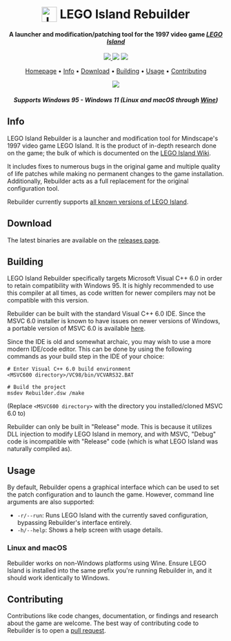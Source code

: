 
<h1 align="center">
  <br>
  <img src="./res/mama.ico" alt="LEGO Island Rebuilder" width="35" align="top">
  <b>LEGO Island Rebuilder</b>
  <br>
</h1>

<h4 align="center">A launcher and modification/patching tool for the 1997 video game <a href="https://en.wikipedia.org/wiki/Lego_Island" target="_blank"><i>LEGO Island</i></a></h4>

<p align="center">
  <a href="https://patreon.com/mattkc">
    <img src="https://img.shields.io/badge/patreon-donate-yellow.svg">
  </a>
    <img src="https://img.shields.io/github/stars/itsmattkc/legoislandrebuilder.svg">
  </a>
    <img src="https://img.shields.io/github/workflow/status/itsmattkc/legoislandrebuilder/CI">
</p>

<p align="center">
  <a href="https://www.legoisland.org/">Homepage</a> •
  <a href="#info">Info</a> •
  <a href="#download">Download</a> •
  <a href="#building">Building</a> •
  <a href="#usage">Usage</a> •
  <a href="#contributing">Contributing</a>
</p>

<p align="center">
  <img src='./pkg/fade.gif'>
</p>

<h4 align="center"><i>Supports Windows 95 - Windows 11 (Linux and macOS through <a href="https://www.winehq.org/" target="_blank">Wine</a>)</i></h4>

## Info

LEGO Island Rebuilder is a launcher and modification tool for Mindscape's 1997 video game LEGO Island. It is the product of in-depth research done on the game; the bulk of which is documented on the [LEGO Island Wiki](https://www.legoisland.org/).

It includes fixes to numerous bugs in the original game and multiple quality of life patches while making no permanent changes to the game installation. Additionally, Rebuilder acts as a full replacement for the original configuration tool. 

Rebuilder currently supports [all known versions of LEGO Island](https://www.legoisland.org/wiki/index.php/LEGO_Island_Versions).

## Download

The latest binaries are available on the [releases page](https://github.com/itsmattkc/LEGOIslandRebuilder/releases/tag/continuous).

## Building

LEGO Island Rebuilder specifically targets Microsoft Visual C++ 6.0 in order to retain compatibility with Windows 95. It is highly recommended to use this compiler at all times, as code written for newer compilers may not be compatible with this version.

Rebuilder can be built with the standard Visual C++ 6.0 IDE. Since the MSVC 6.0 installer is known to have issues on newer versions of Windows, a portable version of MSVC 6.0 is available [here](https://github.com/itsmattkc/MSVC600).

Since the IDE is old and somewhat archaic, you may wish to use a more modern IDE/code editor. This can be done by using the following commands as your build step in the IDE of your choice:

```
# Enter Visual C++ 6.0 build environment
<MSVC600 directory>/VC98/bin/VCVARS32.BAT

# Build the project
msdev Rebuilder.dsw /make
```

(Replace `<MSVC600 directory>` with the directory you installed/cloned MSVC 6.0 to)

Rebuilder can only be built in "Release" mode. This is because it utilizes DLL injection to modify LEGO Island in memory, and with MSVC, "Debug" code is incompatible with "Release" code (which is what LEGO Island was naturally compiled as).

## Usage

By default, Rebuilder opens a graphical interface which can be used to set the patch configuration and to launch the game. However, command line arguments are also supported:

* `-r/--run`: Runs LEGO Island with the currently saved configuration, bypassing Rebuilder's interface entirely. 
* `-h/--help`: Shows a help screen with usage details.

### Linux and macOS

Rebuilder works on non-Windows platforms using Wine. Ensure LEGO Island is installed into the same prefix you're running Rebuilder in, and it should work identically to Windows.

## Contributing

Contributions like code changes, documentation, or findings and research about the game are welcome. The best way of contributing code to Rebuilder is to open a [pull request](https://github.com/itsmattkc/LEGOIslandRebuilder/pulls).
